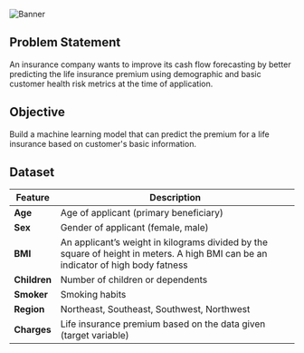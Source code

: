![Banner](https://github.com/Hafizah/Life-Insurance-Premium-Random-Forest-Model/blob/main/2.png)

## Problem Statement

An insurance company wants to improve its cash flow forecasting by better predicting the life insurance premium using demographic and basic customer health risk 
metrics at the time of application.

## Objective

Build a machine learning model that can predict the premium for a life insurance based on customer's basic information.

## Dataset 
Feature | Description
---- | -------
**Age** | Age of applicant (primary beneficiary)
**Sex** | Gender of applicant (female, male)
**BMI** | An applicant’s weight in kilograms divided by the square of height in meters. A high BMI can be an indicator of high body fatness
**Children** | Number of children or dependents
**Smoker** | Smoking habits
**Region** | Northeast, Southeast, Southwest, Northwest
**Charges** | Life insurance premium based on the data given (target variable)
